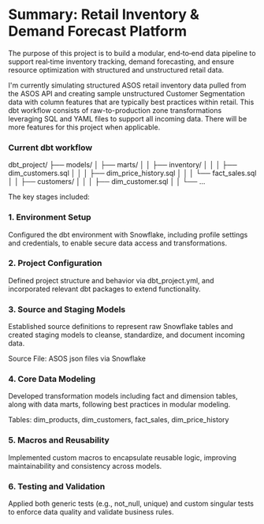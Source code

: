# Summary: Retail Inventory & Demand Forecast Platform

The purpose of this project is to build a modular, end‑to‑end data pipeline to support real‑time inventory tracking, demand forecasting, and ensure resource optimization with structured and unstructured retail data. 

I'm currently simulating structured ASOS retail inventory data pulled from the ASOS API and creating sample unstructured Customer Segmentation data with column features that are typically best practices within retail. This dbt workflow consists of raw-to-production zone transformations leveraging SQL and YAML files to support all incoming data. There will be more features for this project when applicable.

### Current dbt workflow
dbt_project/
├── models/
│   ├── marts/
│   │   ├── inventory/
│   │   │   ├── dim_customers.sql
│   │   │   ├── dim_price_history.sql
│   │   │   └── fact_sales.sql
│   │   ├── customers/
│   │   │   ├── dim_customer.sql
│   │   └── ...


The key stages included:

### 1. Environment Setup
Configured the dbt environment with Snowflake, including profile settings and credentials, to enable secure data access and transformations.

### 2. Project Configuration
Defined project structure and behavior via dbt_project.yml, and incorporated relevant dbt packages to extend functionality.

### 3. Source and Staging Models
Established source definitions to represent raw Snowflake tables and created staging models to cleanse, standardize, and document incoming data.

Source File: ASOS json files via Snowflake

### 4. Core Data Modeling
Developed transformation models including fact and dimension tables, along with data marts, following best practices in modular modeling.

Tables: dim_products, dim_customers, fact_sales, dim_price_history

### 5. Macros and Reusability
Implemented custom macros to encapsulate reusable logic, improving maintainability and consistency across models.

### 6. Testing and Validation
Applied both generic tests (e.g., not_null, unique) and custom singular tests to enforce data quality and validate business rules.
